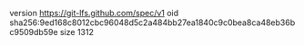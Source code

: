 version https://git-lfs.github.com/spec/v1
oid sha256:9ed168c8012cbc96048d5c2a484bb27ea1840c9c0bea8ca48eb36bc9509db59e
size 1312
